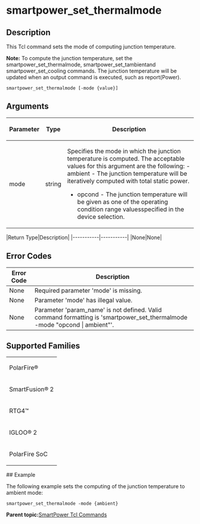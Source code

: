 # smartpower\_set\_thermalmode

## Description

This Tcl command sets the mode of computing junction temperature.

**Note:** To compute the junction temperature, set the smartpower\_set\_thermalmode, smartpower\_set\_tambientand smartpower\_set\_cooling commands. The junction temperature will be updated when an output command is executed, such as report\(Power\).

```
smartpower_set_thermalmode [-mode {value}]
```

## Arguments

<table id="GUID-00509CFB-B55C-4403-978A-A448A407D4A7"><thead><tr><th>

Parameter

</th><th>

Type

</th><th>

Description

</th></tr></thead><tbody><tr><td>

mode

</td><td>

string

</td><td>

Specifies the mode in which the junction temperature is computed. The acceptable values for this argument are the following: -   ambient - The junction temperature will be iteratively computed with total static power.
-   opcond - The junction temperature will be given as one of the operating condition range valuesspecified in the device selection.

</td></tr></tbody>
</table>|Return Type|Description|
|-----------|-----------|
|None|None|

## Error Codes

|Error Code|Description|
|----------|-----------|
|None|Required parameter 'mode' is missing.|
|None|Parameter 'mode' has illegal value.|
|None|Parameter 'param\_name' is not defined. Valid command formatting is 'smartpower\_set\_thermalmode -mode "opcond \| ambient"'.|

## Supported Families

<table id="GUID-05C7D950-221D-4237-AC17-6CFB89FA4989"><tbody><tr><td>

PolarFire®

</td></tr><tr><td>

SmartFusion® 2

</td></tr><tr><td>

RTG4™

</td></tr><tr><td>

IGLOO® 2

</td></tr><tr><td>

PolarFire SoC

</td></tr></tbody>
</table>## Example

The following example sets the computing of the junction temperature to ambient mode:

```
smartpower_set_thermalmode -mode {ambient}
```

**Parent topic:**[SmartPower Tcl Commands](GUID-33C45F08-A467-4461-B5EF-8D86325E235A.md)

